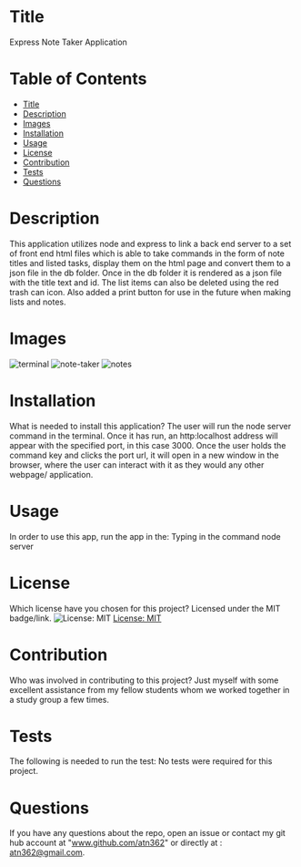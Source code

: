 
  
# Title 

Express Note Taker Application

# Table of Contents 
* [Title](#title)
* [Description](#description)
* [Images](#images)
* [Installation](#installation)
* [Usage](#usage)
* [License](#license)
* [Contribution](#contribution)
* [Tests](#tests)
* [Questions](#questions)

# Description

This application utilizes node and express to link a back end server to a set of  front end  html files which is able to take commands in the form of note titles and listed tasks, display them on the html page and convert them to a json file in the db folder.  Once in the db folder it is rendered as a json file with the title text and id.  The list items can also be deleted using the red trash can icon. Also added a print button for use in the future when making lists and notes.


# Images

![terminal](https://user-images.githubusercontent.com/77468756/116157790-30062d00-a6b3-11eb-8e3a-e6977c21fcc5.png)
![note-taker](https://user-images.githubusercontent.com/77468756/116157798-32688700-a6b3-11eb-912e-18700d09b36f.png)
![notes](https://user-images.githubusercontent.com/77468756/116157802-34cae100-a6b3-11eb-8769-c42ff35422ab.png)

# Installation
What is needed to install this application? The user will run the node server command in the terminal.  Once it has run, an http:localhost address will appear with the specified port, in this case 3000.  Once the user holds the command key and clicks the port url, it will open in a new window in the browser, where the user can interact with it as they would any other webpage/ application.

# Usage
In order to use this app, run the app in the: Typing in the command node server

# License
Which license have you chosen for this project? Licensed under the MIT badge/link.
![License: MIT](https://img.shields.io/badge/License-MIT-yellow.svg)
[License: MIT](https://opensource.org/licenses/MIT)

# Contribution
​Who was involved in contributing to this project? Just myself with some excellent assistance from my fellow students whom we worked together in a study group a few times.

# Tests
The following is needed to run the test: No tests were required for this project.

# Questions
If you have any questions about the repo, open an issue or contact my git hub account at "www.github.com/atn362" or  directly at : atn362@gmail.com.
